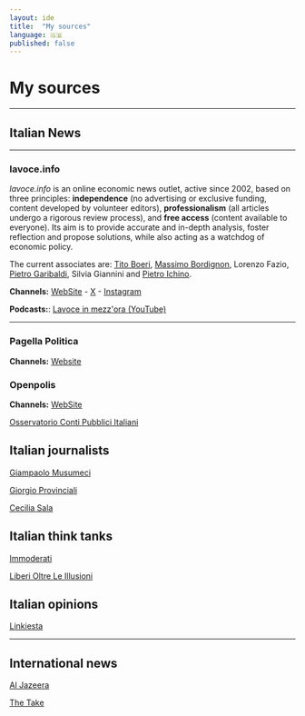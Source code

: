 ```yaml
---
layout: ide
title:  "My sources"
language: 🇬🇧
published: false
---
```


# My sources

---

## Italian News

---

### lavoce.info

_lavoce.info_ is an online economic news outlet, active since 2002, based on three principles: **independence** (no advertising or exclusive funding, content developed by volunteer editors), **professionalism** (all articles undergo a rigorous review process), and **free access** (content available to everyone). Its aim is to provide accurate and in-depth analysis, foster reflection and propose solutions, while also acting as a watchdog of economic policy.

The current associates are: [Tito Boeri](https://en.wikipedia.org/wiki/Tito_Boeri), [Massimo Bordignon](https://docenti.unicatt.it/ppd2/it/docenti/03979/massimo-bordignon/profilo), Lorenzo Fazio, [Pietro Garibaldi](https://scholar.google.com/citations?user=HssKEQEAAAAJ&hl=en), Silvia Giannini and [Pietro Ichino](https://en.wikipedia.org/wiki/Pietro_Ichino).


**Channels:** [WebSite](https://lavoce.info/) - [X](https://x.com/lavoceinfo) - [Instagram](https://www.instagram.com/lavoce.info/)

**Podcasts:**: [Lavoce in mezz'ora (YouTube)](https://www.youtube.com/playlist?list=PLCi5rr6vvpPobxtFUA6HdCRNfQvnnJXY5)

---

### Pagella Politica

**Channels:** [Website](https://pagellapolitica.it/)

### Openpolis

**Channels:** [WebSite](https://www.openpolis.it/)

[Osservatorio Conti Pubblici Italiani](https://osservatoriocpi.unicatt.it/)

## Italian journalists

[Giampaolo Musumeci](http://giampaolomusumeci.com/)

[Giorgio Provinciali](https://laragione.eu/author/giorgio-provinciali/)

[Cecilia Sala](https://www.ilfoglio.it/author/Cecilia%20Sala)

## Italian think tanks

[Immoderati](https://www.liberioltreleillusioni.it/immoderati)

[Liberi Oltre Le Illusioni](https://www.liberioltreleillusioni.it/articoli)

## Italian opinions
[Linkiesta](https://www.linkiesta.it/)

---

## International news

[Al Jazeera](https://www.aljazeera.com/)

[The Take](https://www.aljazeera.com/audio/podcasts/the-take/)
